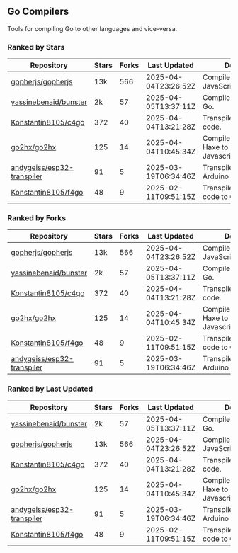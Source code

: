 ## Go Compilers

Tools for compiling Go to other languages and vice-versa.

### Ranked by Stars

| Repository | Stars | Forks | Last Updated | Description | 
|------------|-------|-------|--------------|-------------|
| [gopherjs/gopherjs](https://github.com/gopherjs/gopherjs) | 13k | 566 | 2025-04-04T23:26:52Z |  Compiler from Go to JavaScript. |
| [yassinebenaid/bunster](https://github.com/yassinebenaid/bunster) | 2k | 57 | 2025-04-05T13:37:11Z |  Compile shell scripts to Go. |
| [Konstantin8105/c4go](https://github.com/Konstantin8105/c4go) | 372 | 40 | 2025-04-04T13:21:28Z |  Transpile C code to Go code. |
| [go2hx/go2hx](https://github.com/go2hx/go2hx) | 125 | 14 | 2025-04-04T10:45:34Z |  Compiler from Go to Haxe to Javascript/C++/Java/C#. |
| [andygeiss/esp32-transpiler](https://github.com/andygeiss/esp32-transpiler) | 91 | 5 | 2025-03-19T06:34:46Z |  Transpile Go into Arduino code. |
| [Konstantin8105/f4go](https://github.com/Konstantin8105/f4go) | 48 | 9 | 2025-02-11T09:51:15Z |  Transpile FORTRAN 77 code to Go code. |

### Ranked by Forks

| Repository | Stars | Forks | Last Updated | Description | 
|------------|-------|-------|--------------|-------------|
| [gopherjs/gopherjs](https://github.com/gopherjs/gopherjs) | 13k | 566 | 2025-04-04T23:26:52Z |  Compiler from Go to JavaScript. |
| [yassinebenaid/bunster](https://github.com/yassinebenaid/bunster) | 2k | 57 | 2025-04-05T13:37:11Z |  Compile shell scripts to Go. |
| [Konstantin8105/c4go](https://github.com/Konstantin8105/c4go) | 372 | 40 | 2025-04-04T13:21:28Z |  Transpile C code to Go code. |
| [go2hx/go2hx](https://github.com/go2hx/go2hx) | 125 | 14 | 2025-04-04T10:45:34Z |  Compiler from Go to Haxe to Javascript/C++/Java/C#. |
| [Konstantin8105/f4go](https://github.com/Konstantin8105/f4go) | 48 | 9 | 2025-02-11T09:51:15Z |  Transpile FORTRAN 77 code to Go code. |
| [andygeiss/esp32-transpiler](https://github.com/andygeiss/esp32-transpiler) | 91 | 5 | 2025-03-19T06:34:46Z |  Transpile Go into Arduino code. |

### Ranked by Last Updated

| Repository | Stars | Forks | Last Updated | Description | 
|------------|-------|-------|--------------|-------------|
| [yassinebenaid/bunster](https://github.com/yassinebenaid/bunster) | 2k | 57 | 2025-04-05T13:37:11Z |  Compile shell scripts to Go. |
| [gopherjs/gopherjs](https://github.com/gopherjs/gopherjs) | 13k | 566 | 2025-04-04T23:26:52Z |  Compiler from Go to JavaScript. |
| [Konstantin8105/c4go](https://github.com/Konstantin8105/c4go) | 372 | 40 | 2025-04-04T13:21:28Z |  Transpile C code to Go code. |
| [go2hx/go2hx](https://github.com/go2hx/go2hx) | 125 | 14 | 2025-04-04T10:45:34Z |  Compiler from Go to Haxe to Javascript/C++/Java/C#. |
| [andygeiss/esp32-transpiler](https://github.com/andygeiss/esp32-transpiler) | 91 | 5 | 2025-03-19T06:34:46Z |  Transpile Go into Arduino code. |
| [Konstantin8105/f4go](https://github.com/Konstantin8105/f4go) | 48 | 9 | 2025-02-11T09:51:15Z |  Transpile FORTRAN 77 code to Go code. |

